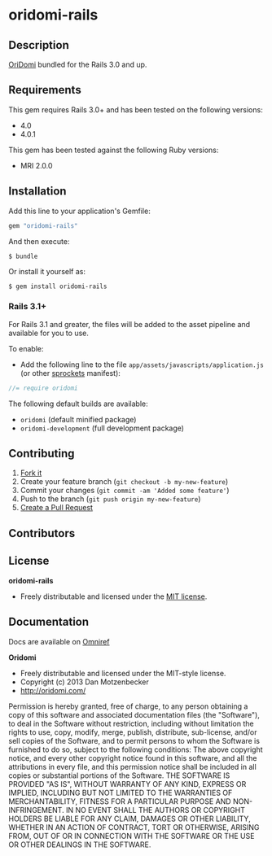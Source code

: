 # oridomi-rails

## Description

[OriDomi](http://oridomi.com/) bundled for the Rails 3.0 and up.


## Requirements

This gem requires Rails 3.0+ and has been tested on the following versions:

* 4.0
* 4.0.1

This gem has been tested against the following Ruby versions:

* MRI 2.0.0

## Installation

Add this line to your application's Gemfile:

```ruby
gem "oridomi-rails"
```

And then execute:

```
$ bundle
```

Or install it yourself as:

```
$ gem install oridomi-rails
```

### Rails 3.1+

For Rails 3.1 and greater, the files will be added to the asset pipeline and available for you to use.

To enable:

* Add the following line to the file `app/assets/javascripts/application.js` (or other [sprockets](https://github.com/sstephenson/sprockets) manifest):

``` javascript
//= require oridomi
```

The following default builds are available:

* `oridomi`                (default minified package)
* `oridomi-development`    (full development package)

## Contributing

1. [Fork it](https://github.com/supernullset/oridomi-rails/fork_select)
2. Create your feature branch (`git checkout -b my-new-feature`)
3. Commit your changes (`git commit -am 'Added some feature'`)
4. Push to the branch (`git push origin my-new-feature`)
5. [Create a Pull Request](hhttps://github.com/supernullset/oridomi-rails/pull/new)


## Contributors
## License

**oridomi-rails**

* Freely distributable and licensed under the [MIT license](http://phlipper.mit-license.org/2011-2012/license.html).

## Documentation
Docs are available on [Omniref](http://omniref.com/docs/ruby/gems/oridomi-rails-1.0.0)

**Oridomi**

* Freely distributable and licensed under the MIT-style license.
* Copyright (c) 2013 Dan Motzenbecker
* http://oridomi.com/

Permission is hereby granted, free of charge, to any person obtaining a copy of this software and associated documentation files (the "Software"), to deal in the Software without restriction, including without limitation the rights to use, copy, modify, merge, publish, distribute, sub-license, and/or sell copies of the Software, and to permit persons to whom the Software is furnished to do so, subject to the following conditions:
The above copyright notice, and every other copyright notice found in this software, and all the attributions in every file, and this permission notice shall be included in all copies or substantial portions of the Software.
THE SOFTWARE IS PROVIDED "AS IS", WITHOUT WARRANTY OF ANY KIND, EXPRESS OR IMPLIED, INCLUDING BUT NOT LIMITED TO THE WARRANTIES OF MERCHANTABILITY, FITNESS FOR A PARTICULAR PURPOSE AND NON-INFRINGEMENT. IN NO EVENT SHALL THE AUTHORS OR COPYRIGHT HOLDERS BE LIABLE FOR ANY CLAIM, DAMAGES OR OTHER LIABILITY, WHETHER IN AN ACTION OF CONTRACT, TORT OR OTHERWISE, ARISING FROM, OUT OF OR IN CONNECTION WITH THE SOFTWARE OR THE USE OR OTHER DEALINGS IN THE SOFTWARE.
